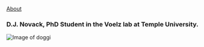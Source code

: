 [About](https://djnovack.github.io/about/)
### D.J. Novack, PhD Student in the Voelz lab at Temple University.
![Image of doggi](https://DJNovack.github.io/_images/computerdog.jpg)
